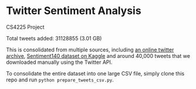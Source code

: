 # Twitter Sentiment Analysis  
  
CS4225 Project  
  
Total tweets added:  31128855 (3.01 GB)  
  
This is consolidated from multiple sources, including [an online twitter archive](https://archive.org/details/archiveteam-twitter-stream-2018-10), [Sentiment140 dataset on Kaggle](https://www.kaggle.com/kazanova/sentiment140) and around 40,000 tweets that we downloaded manually using the Twitter API.  
  
To consolidate the entire dataset into one large CSV file, simply clone this repo and run `python prepare_tweets_csv.py`.  